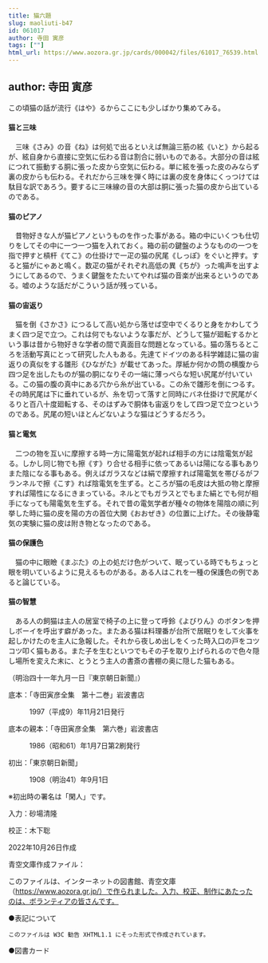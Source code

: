```yaml
---
title: 猫六題
slug: maoliuti-b47
id: 061017
author: 寺田 寅彦
tags: [""]
html_url: https://www.aozora.gr.jp/cards/000042/files/61017_76539.html
---
```


## author: 寺田 寅彦

この頃猫の話が流行《はや》るからここにも少しばかり集めてみる。



#### 猫と三味




　三味《さみ》の音《ね》は何処で出るといえば無論三筋の絃《いと》から起るが、絃自身から直接に空気に伝わる音は割合に弱いものである。大部分の音は絃につれて振動する胴に張った皮から空気に伝わる。単に絃を張った皮のみならず裏の皮からも伝わる。それだから三味を弾く時には裏の皮を身体にくっつけては駄目な訳であろう。要するに三味線の音の大部は胴に張った猫の皮から出ているのである。



#### 猫のピアノ




　昔物好きな人が猫ピアノというものを作った事がある。箱の中にいくつも仕切りをしてその中に一つ一つ猫を入れておく。箱の前の鍵盤のようなものの一つを指で押すと槓杆《てこ》の仕掛けで一疋の猫の尻尾《しっぽ》をぐいと押す。すると猫がにゃあと鳴く。数疋の猫がそれぞれ高低の異《ちが》った鳴声を出すようにしてあるので、うまく鍵盤をたたいてやれば猫の音楽が出来るというのである。嘘のような話だがこういう話が残っている。



#### 猫の宙返り




　猫を倒《さかさ》につるして高い処から落せば空中でくるりと身をかわしてうまく四つ足で立つ。これは何でもないような事だが、どうして猫が廻転するかという事は昔から物好きな学者の間で真面目な問題となっている。猫の落ちるところを活動写真にとって研究した人もある。先達てドイツのある科学雑誌に猫の宙返りの真似をする雛形《ひながた》が載せてあった。厚紙か何かの筒の横腹から四つ足を出したものが猫の胴になりその一端に薄っぺらな短い尻尾が付いている。この猫の腹の真中にある穴から糸が出ている。この糸で雛形を倒につるす。その時尻尾は下に垂れているが、糸を切って落すと同時にバネ仕掛けで尻尾がくるりと百八十度廻転する、そのはずみで胴体も宙返りをして四つ足で立つというのである。尻尾の短いほとんどないような猫はどうするだろう。



#### 猫と電気




　二つの物を互いに摩擦する時一方に陽電気が起れば相手の方には陰電気が起る。しかし同じ物でも擦《す》り合せる相手に依ってあるいは陽になる事もありまた陰になる事もある。例えばガラスなどは絹で摩擦すれば陽電気を帯びるがフランネルで擦《こす》れば陰電気を生ずる。ところが猫の毛皮は大抵の物と摩擦すれば陽性になるにきまっている。ネルとでもガラスとでもまた絹とでも何が相手になっても陽電気を生ずる。それで昔の電気学者が種々の物体を陽陰の順に列挙した時に猫の皮を陽の方の首位大関《おおぜき》の位置に上げた。その後静電気の実験に猫の皮は附き物となったのである。



#### 猫の保護色




　猫の中に眼瞼《まぶた》の上の処だけ色がついて、眠っている時でもちょっと眼を明いているように見えるものがある。ある人はこれを一種の保護色の例であると論じている。



#### 猫の智慧




　ある人の飼猫は主人の居室で椅子の上に登って呼鈴《よびりん》のボタンを押しボーイを呼出す癖があった。またある猫は料理番が台所で居眠りをして火事を起しかけたのを主人に急報した。それから夜しめ出しをくった時入口の戸をコツコツ叩く猫もある。また子を生むといつでもその子を取り上げられるので色々隠し場所を変えた末に、とうとう主人の書斎の書棚の奥に隠した猫もある。

（明治四十一年九月一日『東京朝日新聞』）













底本：「寺田寅彦全集　第十二巻」岩波書店

　　　1997（平成9）年11月21日発行

底本の親本：「寺田寅彦全集　第六巻」岩波書店

　　　1986（昭和61）年1月7日第2刷発行

初出：「東京朝日新聞」

　　　1908（明治41）年9月1日

※初出時の署名は「閑人」です。

入力：砂場清隆

校正：木下聡

2022年10月26日作成

青空文庫作成ファイル：

このファイルは、インターネットの図書館、青空文庫（https://www.aozora.gr.jp/）で作られました。入力、校正、制作にあたったのは、ボランティアの皆さんです。











●表記について


	このファイルは W3C 勧告 XHTML1.1 にそった形式で作成されています。







●図書カード